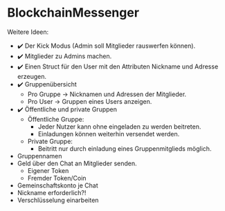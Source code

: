 # BlockchainMessenger

Weitere Ideen:
- ✔️ Der Kick Modus (Admin soll Mitglieder rauswerfen können).
- ✔️ Mitglieder zu Admins machen.
- ✔️ Einen Struct für den User mit den Attributen Nickname und Adresse erzeugen.
- ✔️ Gruppenübersicht
    - Pro Gruppe -> Nicknamen und Adressen der Mitglieder.
    - Pro User -> Gruppen eines Users anzeigen.
- ✔️ Öffentliche und private Gruppen
    - Öffentliche Gruppe:
        - Jeder Nutzer kann ohne eingeladen zu werden beitreten.
        - Einladungen können weiterhin versendet werden.
    - Private Gruppe:
        - Beitritt nur durch einladung eines Gruppenmitglieds möglich.
- Gruppennamen
- Geld über den Chat an Mitglieder senden.
    - Eigener Token
    - Fremder Token/Coin
- Gemeinschaftskonto je Chat
- Nickname erforderlich?!
- Verschlüsselung einarbeiten
